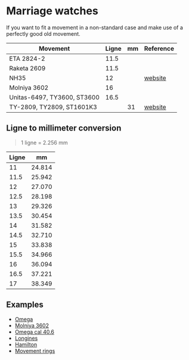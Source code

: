 # Marriage watches

If you want to fit a movement in a non-standard case and make use of a perfectly good old movement.

| Movement | Ligne | mm | Reference |
|-|-|-|-|
| ETA 2824-2 | 11.5 | | |
| Raketa 2609 | 11.5 | | |
| NH35 | 12 | | [website](https://calibercorner.com/seiko-caliber-nh35a/) |
| Molniya 3602 | 16 | | |
| Unitas-6497, TY3600, ST3600 | 16.5 | | |
| TY-2809, TY2809, ST1601K3 | | 31 | [website](https://calibercorner.com/seagull-caliber-ty2809/) |

## Ligne to millimeter conversion

> 1 ligne = 2.256 mm

| Ligne | mm |
|---|---|
| 11 | 24.814 |
| 11.5 | 25.942 |
| 12 | 27.070 |
| 12.5 | 28.198 |
| 13 | 29.326 |
| 13.5 | 30.454 |
| 14 | 31.582 |
| 14.5 | 32.710 |
| 15 | 33.838 |
| 15.5 | 34.966 |
| 16 | 36.094 |
| 16.5 | 37.221 |
| 17 | 38.349 |

## Examples

- [Omega](https://www.ebay.co.uk/itm/386650088173)
- [Molniya 3602](https://www.ebay.co.uk/itm/266572846773)
- [Omega cal 40.6](https://www.ebay.co.uk/itm/256383256116)
- [Longines](https://www.ebay.co.uk/itm/225514766616?)
- [Hamilton](https://www.ebay.co.uk/itm/256109526719?)
- [Movement rings](https://www.ebay.co.uk/itm/334509711439)
